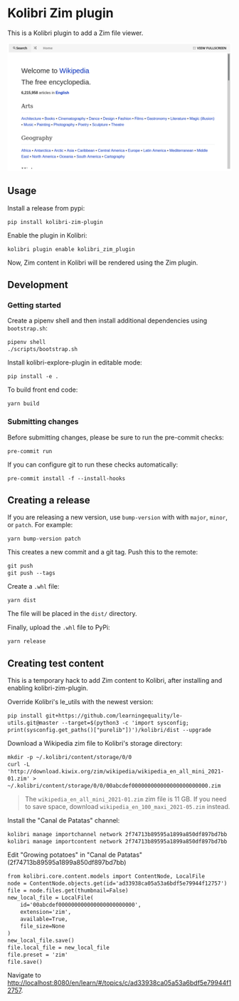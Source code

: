 # Kolibri Zim plugin

This is a Kolibri plugin to add a Zim file viewer.

![Kolibri Zim plugin showing Wikipedia](https://raw.githubusercontent.com/endlessm/kolibri-zim-plugin/v1.0.0/docs/images/wikipedia-index.png)

## Usage

Install a release from pypi:

    pip install kolibri-zim-plugin

Enable the plugin in Kolibri:

    kolibri plugin enable kolibri_zim_plugin

Now, Zim content in Kolibri will be rendered using the Zim plugin.

## Development

### Getting started

Create a pipenv shell and then install additional dependencies using `bootstrap.sh`:

    pipenv shell
    ./scripts/bootstrap.sh

Install kolibri-explore-plugin in editable mode:

    pip install -e .

To build front end code:

    yarn build

### Submitting changes

Before submitting changes, please be sure to run the pre-commit checks:

    pre-commit run

If you can configure git to run these checks automatically:

    pre-commit install -f --install-hooks

## Creating a release

If you are releasing a new version, use `bump-version` with with `major`, `minor`, or `patch`. For example:

    yarn bump-version patch

This creates a new commit and a git tag. Push this to the remote:

    git push
    git push --tags

Create a `.whl` file:

    yarn dist

The file will be placed in the `dist/` directory.

Finally, upload the `.whl` file to PyPi:

    yarn release

## Creating test content

This is a temporary hack to add Zim content to Kolibri, after installing and enabling kolibri-zim-plugin.

Override Kolibri's le_utils with the newest version:

    pip install git+https://github.com/learningequality/le-utils.git@master --target=$(python3 -c 'import sysconfig; print(sysconfig.get_paths()["purelib"])')/kolibri/dist --upgrade

Download a Wikipedia zim file to Kolibri's storage directory:

    mkdir -p ~/.kolibri/content/storage/0/0
    curl -L 'http://download.kiwix.org/zim/wikipedia/wikipedia_en_all_mini_2021-01.zim' > ~/.kolibri/content/storage/0/0/00abcdef000000000000000000000000.zim

> The `wikipedia_en_all_mini_2021-01.zim` zim file is 11 GB. If you need to save space, download `wikipedia_en_100_maxi_2021-05.zim` instead.

Install the "Canal de Patatas" channel:

    kolibri manage importchannel network 2f74713b89595a1899a850df897bd7bb
    kolibri manage importcontent network 2f74713b89595a1899a850df897bd7bb

Edit "Growing potatoes" in "Canal de Patatas" (2f74713b89595a1899a850df897bd7bb)

    from kolibri.core.content.models import ContentNode, LocalFile
    node = ContentNode.objects.get(id='ad33938ca05a53a6bdf5e79944f12757')
    file = node.files.get(thumbnail=False)
    new_local_file = LocalFile(
        id='00abcdef000000000000000000000000',
        extension='zim',
        available=True,
        file_size=None
    )
    new_local_file.save()
    file.local_file = new_local_file
    file.preset = 'zim'
    file.save()

Navigate to <http://localhost:8080/en/learn/#/topics/c/ad33938ca05a53a6bdf5e79944f12757>.
